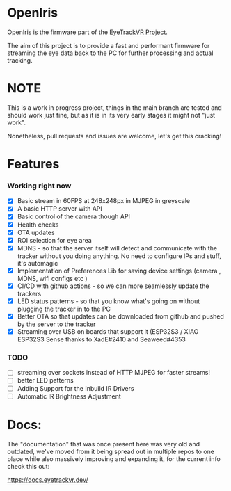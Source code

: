 # OpenIris

OpenIris is the firmware part of the [EyeTrackVR Project](https://github.com/RedHawk989/EyeTrackVR).

The aim of this project is to provide a fast and performant firmware for streaming the eye data back to the PC for further processing and actual tracking.

# **NOTE**

This is a work in progress project, things in the main branch are tested and should work just fine, but as it is in its very early stages it might not "just work".

Nonetheless, pull requests and issues are welcome, let's get this cracking!

# Features

### Working right now

- [x] Basic stream in 60FPS at 248x248px in MJPEG in greyscale
- [x] A basic HTTP server with API
- [x] Basic control of the camera though API
- [x] Health checks
- [x] OTA updates
- [x] ROI selection for eye area
- [x] MDNS - so that the server itself will detect and communicate with the tracker without you doing anything. No need to configure IPs and stuff, it's automagic
- [x] Implementation of Preferences Lib for saving device settings (camera , MDNS, wifi configs etc )
- [x] CI/CD with github actions - so we can more seamlessly update the trackers
- [x] LED status patterns - so that you know what's going on without plugging the tracker in to the PC
- [x] Better OTA so that updates can be downloaded from github and pushed by the server to the tracker
- [x] Streaming over USB on boards that support it (ESP32S3 / XIAO ESP32S3 Sense thanks to XadE#2410 and Seaweed#4353

### TODO
- [ ] streaming over sockets instead of HTTP MJPEG for faster streams!
- [ ] better LED patterns
- [ ] Adding Support for the Inbuild IR Drivers
- [ ] Automatic IR Brightness Adjustment

# Docs: 
The "documentation" that was once present here was very old and outdated, we've moved from it being spread out in multiple repos to one place while also massively improving and expanding it, for the current info check this out:

https://docs.eyetrackvr.dev/
